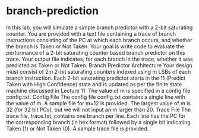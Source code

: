 # branch-prediction
In this lab, you will simulate a simple branch predictor with a 2-bit saturating counter. You are provided with a text file containing a trace of branch instructions consisting of the PC at which each branch occurs, and whether the branch is Taken or Not Taken. 
Your goal is write code to evaluate the performance of a 2-bit saturating counter based branch predictor on this trace. Your output file indicates, for each branch in the trace, whether it was predicted as Taken or Not Taken. 
Branch Predictor Architecture
Your design must consist of 2m 2-bit saturating counters indexed using m LSBs of each branch instruction. Each 2-bit saturating predictor starts in the 11 (Predict Taken with High Confidence) state and is updated as per the finite state machine discussed in Lecture 11. The value of m is specified in a config file config.txt. 
Config File
The config file config.txt contains a single line with the value of m. A sample file for m=12 is provided. The largest value of m is 32 (for 32 bit PCs), but we will not input an m larger than 20.
Trace File
The trace file, trace.txt, contains one branch per line. Each line has the PC for the corresponding branch (in hex format) followed by a single bit indicating Taken (1) or Not Taken (0). A sample trace file is provided.  
